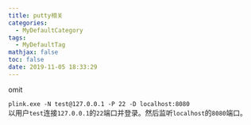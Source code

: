 ```yaml
---
title: putty相关
categories:
  - MyDefaultCategory
tags:
  - MyDefaultTag
mathjax: false
toc: false
date: 2019-11-05 18:33:29
---
```

omit
<!--more-->


`plink.exe -N test@127.0.0.1 -P 22 -D localhost:8080`  
以用户`test`连接`127.0.0.1`的`22`端口并登录。然后监听`localhost`的`8080`端口。  
